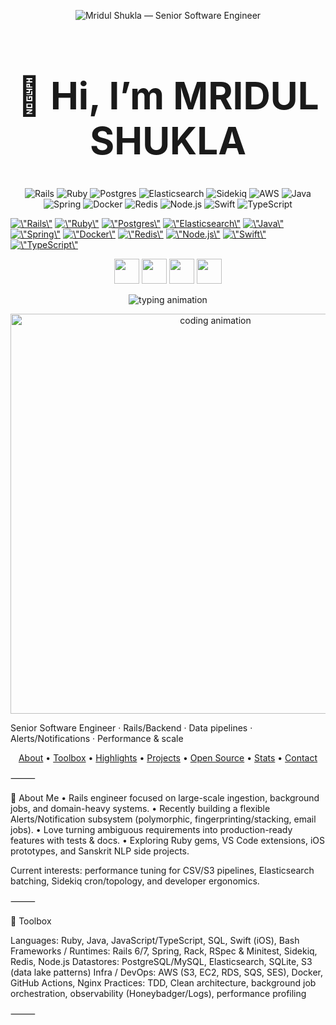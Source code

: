 <p align="center">
  <picture>
    <source media="(prefers-color-scheme: dark)" srcset="https://svg-banners.vercel.app/api?type=glitch&text1=MRIDUL%20SHUKLA&text2=Senior%20Software%20Engineer&width=1600&height=350"/>
    <img alt="Mridul Shukla — Senior Software Engineer" src="https://svg-banners.vercel.app/api?type=glitch&text1=MRIDUL%20SHUKLA&text2=Senior%20Software%20Engineer&width=1600&height=350"/>
  </picture>
</p>


<h1 align="center" style="font-size:60px;">👋 Hi, I’m <strong>MRIDUL SHUKLA</strong></h1>


<p align="center">
  <img src="https://img.shields.io/badge/Ruby_on_Rails-%23CC0000.svg?logo=rubyonrails&logoColor=white&style=for-the-badge&logoSize=large" alt="Rails"/>
  <img src="https://img.shields.io/badge/Ruby-CC342D?logo=ruby&logoColor=white&style=for-the-badge&logoSize=large" alt="Ruby"/>
  <img src="https://img.shields.io/badge/PostgreSQL-316192?logo=postgresql&logoColor=white&style=for-the-badge&logoSize=large" alt="Postgres"/>
  <img src="https://img.shields.io/badge/Elasticsearch-005571?logo=elasticsearch&logoColor=white&style=for-the-badge&logoSize=large" alt="Elasticsearch"/>
  <img src="https://img.shields.io/badge/Sidekiq-CC0000?logo=ruby&logoColor=white&style=for-the-badge&logoSize=large" alt="Sidekiq"/>
  <img src="https://img.shields.io/badge/AWS-232F3E?logo=amazon-aws&logoColor=white&style=for-the-badge&logoSize=large" alt="AWS"/>
  <img src="https://img.shields.io/badge/Java-007396?logo=java&logoColor=white&style=for-the-badge&logoSize=large" alt="Java"/>
  <img src="https://img.shields.io/badge/Spring-6DB33F?logo=spring&logoColor=white&style=for-the-badge&logoSize=large" alt="Spring"/>
  <img src="https://img.shields.io/badge/Docker-2496ED?logo=docker&logoColor=white&style=for-the-badge&logoSize=large" alt="Docker"/>
  <img src="https://img.shields.io/badge/Redis-DC382D?logo=redis&logoColor=white&style=for-the-badge&logoSize=large" alt="Redis"/>
  <img src="https://img.shields.io/badge/Node.js-339933?logo=node.js&logoColor=white&style=for-the-badge&logoSize=large" alt="Node.js"/>
  <img src="https://img.shields.io/badge/Swift-FA7343?logo=swift&logoColor=white&style=for-the-badge&logoSize=large" alt="Swift"/>
  <img src="https://img.shields.io/badge/TypeScript-3178C6?logo=typescript&logoColor=white&style=for-the-badge&logoSize=large" alt="TypeScript"/>
</p>


<p align=\"center\">
  <a href=\"https://rubyonrails.org/\"><img src=\"https://cdn.jsdelivr.net/gh/devicons/devicon/icons/rails/rails-plain-wordmark.svg\" alt=\"Rails\" width=\"70\"/></a>
  <a href=\"https://www.ruby-lang.org/\"><img src=\"https://cdn.jsdelivr.net/gh/devicons/devicon/icons/ruby/ruby-original.svg\" alt=\"Ruby\" width=\"70\"/></a>
  <a href=\"https://www.postgresql.org/\"><img src=\"https://cdn.jsdelivr.net/gh/devicons/devicon/icons/postgresql/postgresql-original.svg\" alt=\"Postgres\" width=\"70\"/></a>
  <a href=\"https://www.elastic.co/elasticsearch/\"><img src=\"https://cdn.jsdelivr.net/gh/devicons/devicon/icons/elasticsearch/elasticsearch-original.svg\" alt=\"Elasticsearch\" width=\"70\"/></a>
  <a href=\"https://www.java.com/\"><img src=\"https://cdn.jsdelivr.net/gh/devicons/devicon/icons/java/java-original.svg\" alt=\"Java\" width=\"70\"/></a>
  <a href=\"https://spring.io/\"><img src=\"https://cdn.jsdelivr.net/gh/devicons/devicon/icons/spring/spring-original.svg\" alt=\"Spring\" width=\"70\"/></a>
  <a href=\"https://www.docker.com/\"><img src=\"https://cdn.jsdelivr.net/gh/devicons/devicon/icons/docker/docker-original.svg\" alt=\"Docker\" width=\"70\"/></a>
  <a href=\"https://redis.io/\"><img src=\"https://cdn.jsdelivr.net/gh/devicons/devicon/icons/redis/redis-original.svg\" alt=\"Redis\" width=\"70\"/></a>
  <a href=\"https://nodejs.org/\"><img src=\"https://cdn.jsdelivr.net/gh/devicons/devicon/icons/nodejs/nodejs-original.svg\" alt=\"Node.js\" width=\"70\"/></a>
  <a href=\"https://developer.apple.com/swift/\"><img src=\"https://cdn.jsdelivr.net/gh/devicons/devicon/icons/swift/swift-original.svg\" alt=\"Swift\" width=\"70\"/></a>
  <a href=\"https://www.typescriptlang.org/\"><img src=\"https://cdn.jsdelivr.net/gh/devicons/devicon/icons/typescript/typescript-original.svg\" alt=\"TypeScript\" width=\"70\"/></a>
</p>


<p align="center">
  <a href="https://github.com/mridul-shukla" title="GitHub"><img src="https://cdn.jsdelivr.net/gh/devicons/devicon/icons/github/github-original.svg" width="40"/></a>
  <a href="https://www.linkedin.com/in/mridul-shukla-1a335818a/" title="LinkedIn"><img src="https://cdn.jsdelivr.net/gh/devicons/devicon/icons/linkedin/linkedin-original.svg" width="40"/></a>
  <a href="https://x.com/mridul_shukla" title="Twitter/X"><img src="https://cdn.simpleicons.org/x/000000/ffffff" width="40"/></a>
  <a href="mailto:you@example.com" title="Email"><img src="https://cdn.simpleicons.org/gmail/EA4335/ffffff" width="40"/></a>
</p>


<p align="center">
  <img src="https://readme-typing-svg.demolab.com?font=Fira+Code&size=28&pause=1000&center=true&vCenter=true&width=800&lines=Writing+reliable+Rails+%26+Spring+services;Streaming+2GB%2B+CSV+without+OOM;Stackable+alerts+with+fingerprinting+%F0%9F%94%94;Shipping+tested+production+code" alt="typing animation"/>
</p>
<p align="center">
  <img src="https://media.giphy.com/media/qgQUggAC3Pfv687qPC/giphy.gif" width="640" alt="coding animation"/>
</p>


Senior Software Engineer · Rails/Backend · Data pipelines · Alerts/Notifications · Performance & scale

<p align="center">
  <a href="#-about-me">About</a> •
  <a href="#-toolbox">Toolbox</a> •
  <a href="#-highlights">Highlights</a> •
  <a href="#-featured-projects">Projects</a> •
  <a href="#-open-source">Open Source</a> •
  <a href="#-stats">Stats</a> •
  <a href="#-contact">Contact</a>
</p>



⸻

🧭 About Me
	•	Rails engineer focused on large-scale ingestion, background jobs, and domain-heavy systems.
	•	Recently building a flexible Alerts/Notification subsystem (polymorphic, fingerprinting/stacking, email jobs).
	•	Love turning ambiguous requirements into production-ready features with tests & docs.
	•	Exploring Ruby gems, VS Code extensions, iOS prototypes, and Sanskrit NLP side projects.

Current interests: performance tuning for CSV/S3 pipelines, Elasticsearch batching, Sidekiq cron/topology, and developer ergonomics.

⸻

🧰 Toolbox

Languages: Ruby, Java, JavaScript/TypeScript, SQL, Swift (iOS), Bash
Frameworks / Runtimes: Rails 6/7, Spring, Rack, RSpec & Minitest, Sidekiq, Redis, Node.js
Datastores: PostgreSQL/MySQL, Elasticsearch, SQLite, S3 (data lake patterns)
Infra / DevOps: AWS (S3, EC2, RDS, SQS, SES), Docker, GitHub Actions, Nginx
Practices: TDD, Clean architecture, background job orchestration, observability (Honeybadger/Logs), performance profiling

⸻
